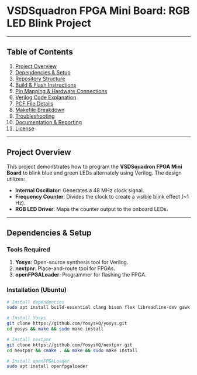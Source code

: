 # VSDSquadron FPGA Mini Board: RGB LED Blink Project
---

## Table of Contents  
1. [Project Overview](#project-overview)  
2. [Dependencies & Setup](#dependencies--setup)  
3. [Repository Structure](#repository-structure)  
4. [Build & Flash Instructions](#build--flash-instructions)  
5. [Pin Mapping & Hardware Connections](#pin-mapping--hardware-connections)  
6. [Verilog Code Explanation](#verilog-code-explanation)  
7. [PCF File Details](#pcf-file-details)  
8. [Makefile Breakdown](#makefile-breakdown)  
9. [Troubleshooting](#troubleshooting)  
10. [Documentation & Reporting](#documentation--reporting)  
11. [License](#license)  

---

## Project Overview  
This project demonstrates how to program the **VSDSquadron FPGA Mini Board** to blink blue and green LEDs alternately using Verilog. The design utilizes:  
- **Internal Oscillator**: Generates a 48 MHz clock signal.  
- **Frequency Counter**: Divides the clock to create a visible blink effect (~1 Hz).  
- **RGB LED Driver**: Maps the counter output to the onboard LEDs.  

---

## Dependencies & Setup  
### Tools Required  
1. **Yosys**: Open-source synthesis tool for Verilog.  
2. **nextpnr**: Place-and-route tool for FPGAs.  
3. **openFPGALoader**: Programmer for flashing the FPGA.  

### Installation (Ubuntu)  
```bash
# Install dependencies  
sudo apt install build-essential clang bison flex libreadline-dev gawk tcl-dev libffi-dev git  

# Install Yosys  
git clone https://github.com/YosysHQ/yosys.git  
cd yosys && make && sudo make install  

# Install nextpnr  
git clone https://github.com/YosysHQ/nextpnr.git  
cd nextpnr && cmake . && make && sudo make install  

# Install openFPGALoader  
sudo apt install openfpgaloader
